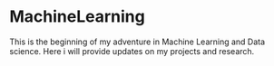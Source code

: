 # MachineLearning
This is the beginning of my adventure in Machine Learning and Data science. Here i will provide updates on my projects and research.
